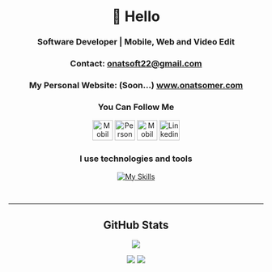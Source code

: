 <div align="center">

# :wave: Hello
 <h3>Software Developer | Mobile, Web and Video Edit</h3>
</div>

<div align="center">
 
  ### Contact: <a href="mailto:onatsoft22@gmail.com">onatsoft22@gmail.com</a>
  ### My Personal Website: (Soon...) <a href="https://onatsomer.com" target="_blank">www.onatsomer.com</a>
</div>

<div align="center">
 
### You Can Follow Me
[<img height="40" width="40" src="https://skillicons.dev/icons?i=twitter" title="Mobil Destek Twitter / X" />][twitter]
[<img height="40" width="40" src="https://skillicons.dev/icons?i=instagram" title="Personal Instagram" />][instagram]
[<img height="40" width="40" src="https://skillicons.dev/icons?i=instagram" title="Mobil Destek Instagram" />][instagram2]
[<img height="40" width="40" src="https://skillicons.dev/icons?i=linkedin" title="Linkedin" />][linkedn]
<!-- [<img height="40" width="40" src="https://cdn.discordapp.com/emojis/972590731413843998.png?size=96" title="Google Play Apps" />][googleplay] -->
</div>

<div align="center">

### I use technologies and tools
[![My Skills](https://skillicons.dev/icons?i=html,css,cs,java,firebase,androidstudio,sqlite,figma,dotnet,visualstudio,git)](https://skillicons.dev)
</div>


<br>


<div align="center">

<hr>

## GitHub Stats
![](https://komarev.com/ghpvc/?username=onatsoft&color=blue&style=flat&label=Profile+Views)

![](https://github-readme-stats.vercel.app/api?username=OnatSoft&count_private=true&show_icons=true&theme=highcontrast&locale=en&cache_seconds=14400&include_all_commits=true)
![](https://github-readme-stats.vercel.app/api/top-langs/?username=OnatSoft&langs_count=6&layout=donut&theme=highcontrast)
</div>









[twitter]:https://www.twitter.com/appdev_support
[instagram]:https://www.instagram.com/onat.soft
[instagram2]:https://www.instagram.com/appdev_support
[linkedn]:https://www.linkedin.com/in/onatsoft
[googleplay]:https://play.google.com/store/apps/dev?id=8102833443910864978
